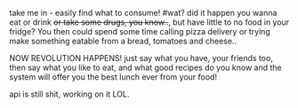 take me in - easily find what to consume!
#wat?
did it happen you wanna eat or drink
<s>or take some drugs, you know..</s>, but have little to no food in your fridge?
You then could spend some time calling pizza delivery or trying make something
eatable from a bread, tomatoes and cheese..

NOW REVOLUTION HAPPENS!
just say what you have, your friends too, then say what you like to eat, and
what good recipes do you know and the system will offer you the best lunch ever
from your food!

api is still shit, working on it LOL.
